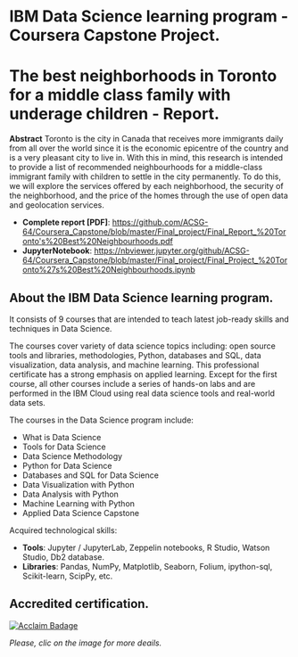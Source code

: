 # IBM Data Science learning program - Coursera Capstone Project.

# The best neighborhoods in Toronto for a middle class family with underage children - Report.
**Abstract**
Toronto is the city in Canada that receives more immigrants daily from all over the world since it is the economic epicentre of the country and is a very pleasant city to live in. With this in mind, this research is intended to provide a list of recommended neighbourhoods for a middle-class immigrant family with children to settle in the city permanently. To do this, we will explore the services offered by each neighborhood, the security of the neighborhood, and the price of the homes through the use of open data and geolocation services.

* **Complete report [PDF]**: https://github.com/ACSG-64/Coursera_Capstone/blob/master/Final_project/Final_Report_%20Toronto's%20Best%20Neighbourhoods.pdf
* **JupyterNotebook**: https://nbviewer.jupyter.org/github/ACSG-64/Coursera_Capstone/blob/master/Final_project/Final_Project_%20Toronto%27s%20Best%20Neighbourhoods.ipynb

## About the IBM Data Science learning program.
It consists of 9 courses that are intended to teach latest job-ready skills and techniques in Data Science.

The courses cover variety of data science topics including: open source tools and libraries, methodologies, Python, databases and SQL, data visualization, data analysis, and machine learning. This professional certificate has a strong emphasis on applied learning. Except for the first course, all other courses include a series of hands-on labs and are performed in the IBM Cloud using real data science tools and real-world data sets.

The courses in the Data Science program include:

* What is Data Science
* Tools for Data Science
* Data Science Methodology
* Python for Data Science
* Databases and SQL for Data Science
* Data Visualization with Python
* Data Analysis with Python
* Machine Learning with Python
* Applied Data Science Capstone

Acquired technological skills:

* **Tools**: Jupyter / JupyterLab, Zeppelin notebooks, R Studio, Watson Studio, Db2 database.
* **Libraries**: Pandas, NumPy, Matplotlib, Seaborn, Folium, ipython-sql, Scikit-learn, ScipPy, etc.

## Accredited certification.
[![Acclaim Badage](https://images.youracclaim.com/size/340x340/images/95cdac49-3220-43e7-8562-b8be4b938465/Professional_Certificate_-_Data_Science_-_Final_Draft_-_Blue_Text.png)](https://www.youracclaim.com/badges/66364595-086c-4582-bd2a-90c1f8a99b4d/public_url)

_Please, clic on the image for more deails._
